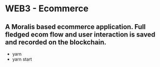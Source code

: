 # WEB3 - Ecommerce

## A Moralis based ecommerce application. Full fledged ecom flow and user interaction is saved and recorded on the blockchain.

- yarn
- yarn start

